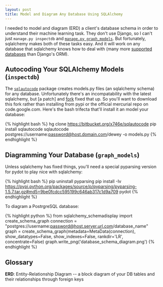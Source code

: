 ```yaml
---
layout: post
title: Model and Diagram Any Database Using SQLAlchemy
---
```


I needed to model and diagram (ERD) a client's database schema in order to understand their machine learning task. They don't use Django, so I can't just `manage.py inspectdb` and [`manage.py graph_models`](http://django-extensions.readthedocs.org/en/latest/graph_models.html). But fortunately, sqlalchemy makes both of these tasks easy. And it will work on any database that sqlalchemy knows how to deal with (many more [supported databases](http://docs.sqlalchemy.org/en/latest/core/engines.html#others) than Django's ORM).

Autocoding Your SQLAlchemy Models (`inspectdb`)
-----------------------------------------------

The [`sqlautocode`](https://code.google.com/p/sqlautocode/) package creates models.py files (an sqlalchemy schema) for any database. Unfortunately there's an incompatability with the latest sqlalchemy, but [a patch] and [fork](https://bitbucket.org/x746e/sqlautocode) fixed that up. So you'll want to download this fork rather than installing from pypi or the official mercurial repo on code.google.com. Here's the bash trifecta that'll install it an model your database:

{% highlight bash %}
hg clone https://bitbucket.org/x746e/sqlautocode
pip install sqlautocode
sqlautocode postgres://username:password@host.domain.com/dewey -o models.py
{% endhighlight %}

Diagramming Your Database (`graph_models`)
------------------------------------------

Unless sqlalchemy has fixed things, you'll need a special pyparsing version for pydot to play nice with sqlalchemy:

{% highlight bash %}
pip uninstall pyparsing
pip install -Iv https://pypi.python.org/packages/source/p/pyparsing/pyparsing-1.5.7.tar.gz#md5=9be0fcdcc595199c646ab317c1d9a709 pydot
{% endhighlight %}

To diagram a PostrgreSQL database:

{% highlight python %}
from sqlalchemy_schemadisplay import create_schema_graph
connection = "postgres://username:password@host.server.url.com/database_name"
graph = create_schema_graph(metadata=MetaData(connection), show_datatypes=False, show_indexes=False, rankdir='LR', concentrate=False)
graph.write_png('database_schema_diagram.png')
{% endhighlight %}

Glossary
--------

**ERD**: Entity-Relationship Diagram -- a block diagram of your DB tables and their relationships through foreign keys
